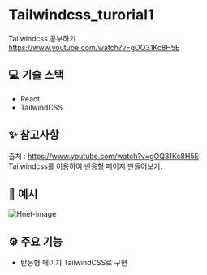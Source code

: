 # Tailwindcss_turorial1
Tailwindcss 공부하기<br/>
https://www.youtube.com/watch?v=gOQ31Kc8H5E


## 💻 기술 스택

- React
- TailwindCSS

## ✨ 참고사항

출처 : https://www.youtube.com/watch?v=gOQ31Kc8H5E
<br/>Tailwindcss를 이용하여 반응형 페이지 만들어보기.

## 📄 예시

![Hnet-image](https://user-images.githubusercontent.com/81430564/137502322-7cc8b0dd-d3b9-42ed-b7ea-ccbbcdc29587.gif)

## ⚙️ 주요 기능

- 반응형 페이지 TailwindCSS로 구현


